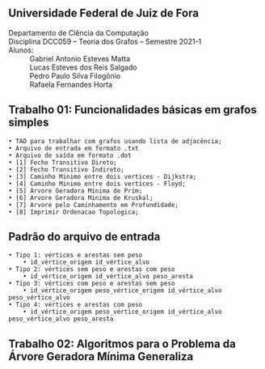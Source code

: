 ## Universidade Federal de Juiz de Fora

Departamento de Ciência da Computação</br>
Disciplina DCC059 – Teoria dos Grafos – Semestre 2021-1</br>
Alunos:</br>
&emsp;&emsp;&emsp;Gabriel Antonio Esteves Matta</br>
&emsp;&emsp;&emsp;Lucas Esteves dos Reis Salgado</br>
&emsp;&emsp;&emsp;Pedro Paulo Silva Filogônio</br>
&emsp;&emsp;&emsp;Rafaela Fernandes Horta</br>

## Trabalho 01: Funcionalidades básicas em grafos simples

	• TAD para trabalhar com grafos usando lista de adjacência;
    • Arquivo de entrada em formato .txt
    • Arquivo de saída em formato .dot
	• [1] Fecho Transitivo Direto;
    • [2] Fecho Transitivo Indireto;
    • [3] Caminho Minimo entre dois vertices - Dijkstra;
    • [4] Caminho Minimo entre dois vertices - Floyd;
    • [5] Arvore Geradora Minima de Prim;
    • [6] Arvore Geradora Minima de Kruskal;
    • [7] Arvore pelo Caminhamento em Profundidade;
    • [8] Imprimir Ordenacao Topologica;
    

## Padrão do arquivo de entrada
    • Tipo 1: vértices e arestas sem peso
        • id_vértice_origem id_vértice_alvo
    • Tipo 2: vértices sem peso e arestas com peso
        • id_vértice_origem id_vértice_alvo peso_aresta
    • Tipo 3: vértices com peso e arestas sem peso
        • id_vértice_origem peso_vértice_origem id_vértice_alvo peso_vértice_alvo
    • Tipo 4: vértices e arestas com peso
        • id_vértice_origem peso_vértice_origem id_vértice_alvo peso_vértice_alvo peso_aresta
	

## Trabalho 02: Algoritmos para o Problema da Árvore Geradora Mínima Generaliza


